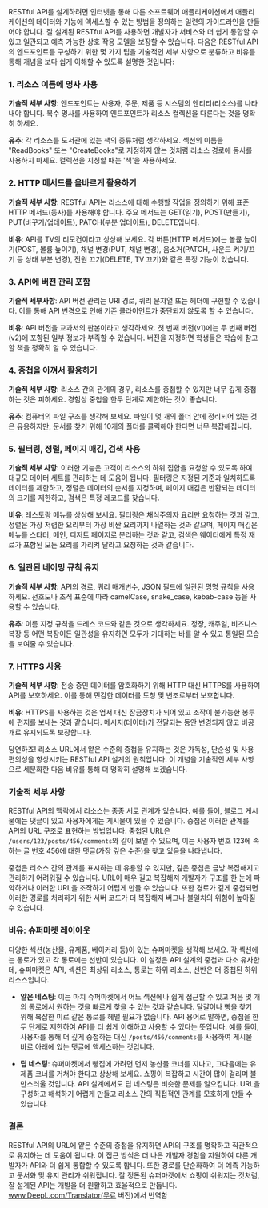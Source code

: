 RESTful API를 설계하려면 인터넷을 통해 다른 소프트웨어 애플리케이션에서 애플리케이션의 데이터와 기능에 액세스할 수 있는 방법을 정의하는 일련의 가이드라인을 만들어야 합니다. 잘 설계된 RESTful API를 사용하면 개발자가 서비스와 더 쉽게 통합할 수 있고 일관되고 예측 가능한 상호 작용 모델을 보장할 수 있습니다. 다음은 RESTful API의 엔드포인트를 구성하기 위한 몇 가지 팁을 기술적인 세부 사항으로 분류하고 비유를 통해 개념을 보다 쉽게 이해할 수 있도록 설명한 것입니다:

### 1. 리소스 이름에 명사 사용

**기술적 세부 사항**: 엔드포인트는 사용자, 주문, 제품 등 시스템의 엔티티(리소스)를 나타내야 합니다. 복수 명사를 사용하여 엔드포인트가 리소스 컬렉션을 다룬다는 것을 명확히 하세요.

**유추**: 각 리소스를 도서관에 있는 책의 종류처럼 생각하세요. 섹션의 이름을 "ReadBooks" 또는 "CreateBooks"로 지정하지 않는 것처럼 리소스 경로에 동사를 사용하지 마세요. 컬렉션을 지칭할 때는 '책'을 사용하세요.

### 2. HTTP 메서드를 올바르게 활용하기

**기술적 세부 사항**: RESTful API는 리소스에 대해 수행할 작업을 정의하기 위해 표준 HTTP 메서드(동사)를 사용해야 합니다. 주요 메서드는 GET(읽기), POST(만들기), PUT(바꾸기/업데이트), PATCH(부분 업데이트), DELETE입니다.

**비유**: API를 TV의 리모컨이라고 상상해 보세요. 각 버튼(HTTP 메서드)에는 볼륨 높이기(POST, 볼륨 높이기), 채널 변경(PUT, 채널 변경), 음소거(PATCH, 사운드 켜기/끄기 등 상태 부분 변경), 전원 끄기(DELETE, TV 끄기)와 같은 특정 기능이 있습니다.

### 3. API에 버전 관리 포함

**기술적 세부사항**: API 버전 관리는 URI 경로, 쿼리 문자열 또는 헤더에 구현할 수 있습니다. 이를 통해 API 변경으로 인해 기존 클라이언트가 중단되지 않도록 할 수 있습니다.

**비유**: API 버전을 교과서의 판본이라고 생각하세요. 첫 번째 버전(v1)에는 두 번째 버전(v2)에 포함된 일부 정보가 부족할 수 있습니다. 버전을 지정하면 학생들은 학습에 참고할 책을 정확히 알 수 있습니다.

### 4. 중첩을 아껴서 활용하기

**기술적 세부 사항**: 리소스 간의 관계의 경우, 리소스를 중첩할 수 있지만 너무 깊게 중첩하는 것은 피하세요. 경험상 중첩을 한두 단계로 제한하는 것이 좋습니다.

**유추**: 컴퓨터의 파일 구조를 생각해 보세요. 파일이 몇 개의 폴더 안에 정리되어 있는 것은 유용하지만, 문서를 찾기 위해 10개의 폴더를 클릭해야 한다면 너무 복잡해집니다.

### 5. 필터링, 정렬, 페이지 매김, 검색 사용

**기술적 세부 사항**: 이러한 기능은 고객이 리소스의 하위 집합을 요청할 수 있도록 하여 대규모 데이터 세트를 관리하는 데 도움이 됩니다. 필터링은 지정된 기준과 일치하도록 데이터를 제한하고, 정렬은 데이터의 순서를 지정하며, 페이지 매김은 반환되는 데이터의 크기를 제한하고, 검색은 특정 레코드를 찾습니다.

**비유**: 레스토랑 메뉴를 상상해 보세요. 필터링은 채식주의자 요리만 요청하는 것과 같고, 정렬은 가장 저렴한 요리부터 가장 비싼 요리까지 나열하는 것과 같으며, 페이지 매김은 메뉴를 스타터, 메인, 디저트 페이지로 분리하는 것과 같고, 검색은 웨이터에게 특정 재료가 포함된 모든 요리를 가리켜 달라고 요청하는 것과 같습니다.

### 6. 일관된 네이밍 규칙 유지

**기술적 세부 사항**: API의 경로, 쿼리 매개변수, JSON 필드에 일관된 명명 규칙을 사용하세요. 선호도나 조직 표준에 따라 camelCase, snake_case, kebab-case 등을 사용할 수 있습니다.

**유추**: 이름 지정 규칙을 드레스 코드와 같은 것으로 생각하세요. 정장, 캐주얼, 비즈니스 복장 등 어떤 복장이든 일관성을 유지하면 모두가 기대하는 바를 알 수 있고 통일된 모습을 보여줄 수 있습니다.

### 7. HTTPS 사용

**기술적 세부 사항**: 전송 중인 데이터를 암호화하기 위해 HTTP 대신 HTTPS를 사용하여 API를 보호하세요. 이를 통해 민감한 데이터를 도청 및 변조로부터 보호합니다.

**비유**: HTTPS를 사용하는 것은 엽서 대신 잠금장치가 되어 있고 조작이 불가능한 봉투에 편지를 보내는 것과 같습니다. 메시지(데이터)가 전달되는 동안 변경되지 않고 비공개로 유지되도록 보장합니다.

당연하죠! 리소스 URL에서 얕은 수준의 중첩을 유지하는 것은 가독성, 단순성 및 사용 편의성을 향상시키는 RESTful API 설계의 원칙입니다. 이 개념을 기술적인 세부 사항으로 세분화한 다음 비유를 통해 더 명확히 설명해 보겠습니다.

### 기술적 세부 사항

RESTful API의 맥락에서 리소스는 종종 서로 관계가 있습니다. 예를 들어, 블로그 게시물에는 댓글이 있고 사용자에게는 게시물이 있을 수 있습니다. 중첩은 이러한 관계를 API의 URL 구조로 표현하는 방법입니다. 중첩된 URL은 `/users/123/posts/456/comments`와 같이 보일 수 있으며, 이는 사용자 번호 123에 속하는 글 번호 456에 대한 댓글(가장 깊은 수준)을 찾고 있음을 나타냅니다.

중첩은 리소스 간의 관계를 표시하는 데 유용할 수 있지만, 깊은 중첩은 금방 복잡해지고 관리하기 어려워질 수 있습니다. URL이 매우 길고 복잡해져 개발자가 구조를 한 눈에 파악하거나 이러한 URL을 조작하기 어렵게 만들 수 있습니다. 또한 경로가 깊게 중첩되면 이러한 경로를 처리하기 위한 서버 코드가 더 복잡해져 버그나 불일치의 위험이 높아질 수 있습니다.

### 비유: 슈퍼마켓 레이아웃

다양한 섹션(농산물, 유제품, 베이커리 등)이 있는 슈퍼마켓을 생각해 보세요. 각 섹션에는 통로가 있고 각 통로에는 선반이 있습니다. 이 설정은 API 설계의 중첩과 다소 유사한데, 슈퍼마켓은 API, 섹션은 최상위 리소스, 통로는 하위 리소스, 선반은 더 중첩된 하위 리소스입니다.

- **얕은 네스팅**: 이는 마치 슈퍼마켓에서 어느 섹션에나 쉽게 접근할 수 있고 처음 몇 개의 통로에서 원하는 것을 빠르게 찾을 수 있는 것과 같습니다. 달걀이나 빵을 찾기 위해 복잡한 미로 같은 통로를 헤맬 필요가 없습니다. API 용어로 말하면, 중첩을 한두 단계로 제한하여 API를 더 쉽게 이해하고 사용할 수 있다는 뜻입니다. 예를 들어, 사용자를 통해 더 깊게 중첩하는 대신 `/posts/456/comments`를 사용하여 게시물 바로 아래에 있는 댓글에 액세스하는 것입니다.

- **딥 네스팅**: 슈퍼마켓에서 빵집에 가려면 먼저 농산물 코너를 지나고, 그다음에는 유제품 코너를 거쳐야 한다고 상상해 보세요. 쇼핑이 복잡하고 시간이 많이 걸리며 불만스러울 것입니다. API 설계에서도 딥 네스팅은 비슷한 문제를 일으킵니다. URL을 구성하고 해석하기 어렵게 만들고 리소스 간의 직접적인 관계를 모호하게 만들 수 있습니다.

### 결론

RESTful API의 URL에 얕은 수준의 중첩을 유지하면 API의 구조를 명확하고 직관적으로 유지하는 데 도움이 됩니다. 이 접근 방식은 더 나은 개발자 경험을 지원하여 다른 개발자가 API와 더 쉽게 통합할 수 있도록 합니다. 또한 경로를 단순화하여 더 예측 가능하고 문서화 및 유지 관리가 쉬워집니다. 잘 정돈된 슈퍼마켓에서 쇼핑이 쉬워지는 것처럼, 잘 설계된 API는 개발을 더 원활하고 효율적으로 만듭니다. www.DeepL.com/Translator(무료 버전)에서 번역함
